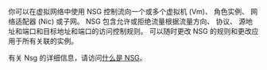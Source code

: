 你可以在虚拟网络中使用 NSG 控制流向一个或多个虚拟机 (Vm)、 角色实例、 网络适配器 (Nic) 或子网。 NSG 包含允许或拒绝流量根据流量方向、 协议、 源地址和端口和目标地址和端口的访问控制规则。 可以随时更改 NSG 的规则和更改应用于所有关联的实例。

有关 Nsg 的详细信息，请访问[什么是 NSG](../articles/virtual-network/virtual-networks-nsg.md)。

